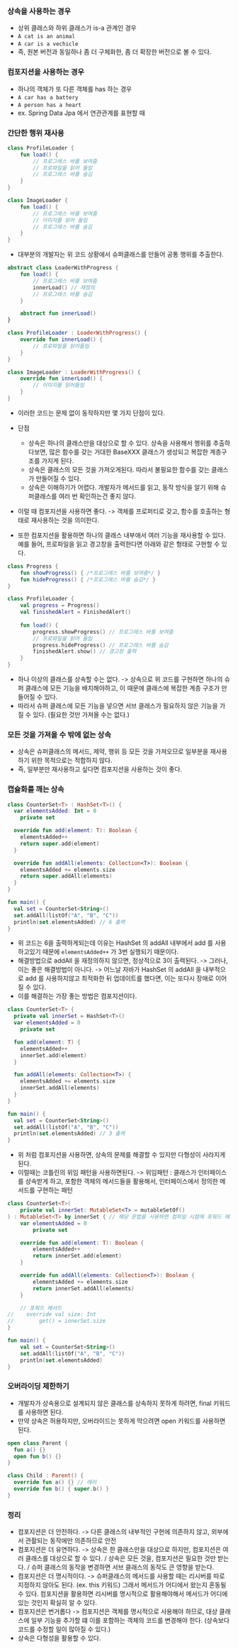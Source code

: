 ### 상속을 사용하는 경우
* 상위 클래스와 하위 클래스가 is-a 관계인 경우
* ```A cat is an animal```
* ```A car is a vechicle```
* 즉, 원본 버전과 동일하나 좀 더 구체화한, 좀 더 확장한 버전으로 볼 수 있다.

### 컴포지션을 사용하는 경우
* 하나의 객체가 또 다른 객체를 has 하는 경우
* ```A car has a battery```
* ```A person has a heart```
* ex. Spring Data Jpa 에서 연관관계를 표현할 때

### 간단한 행위 재사용

```kotlin
class ProfileLoader {
    fun load() {
        // 프로그레스 바를 보여줌
        // 프로파일을 읽어 들임
        // 프로그레스 바를 숨김
    }
}

class ImageLoader {
    fun load() {
        // 프로그레스 바를 보여줌
        // 이미지를 읽어 들임
        // 프로그레스 바를 숨김
    }
}
```

* 대부분의 개발자는 위 코드 상황에서 슈퍼클래스를 만들어 공통 행위를 추출한다.

```kotlin
abstract class LoaderWithProgress {
    fun load() {
        // 프로그레스 바를 보여줌
        innerLoad() // 재정의
        // 프로그레스 바를 숨김
    }

    abstract fun innerLoad()
}

class ProfileLoader : LoaderWithProgress() {
    override fun innerLoad() {
        // 프로파일을 읽어들임
    }
}

class ImageLoader : LoaderWithProgress() {
    override fun innerLoad() {
        // 이미지를 읽어들임
    }
}
```

* 이러한 코드는 문제 없이 동작하지만 몇 가지 단점이 있다.
* 단점
  * 상속은 하나의 클래스만을 대상으로 할 수 있다. 상속을 사용해서 행위를 추출하다보면, 많은 함수를 갖는 거대한 BaseXXX 클래스가 생성되고 복잡한 계층구조를 가지게 된다.
  * 상속은 클래스의 모든 것을 가져오게된다. 따라서 불필요한 함수를 갖는 클래스가 만들어질 수 있다.
  * 상속은 이해하기가 어렵다. 개발자가 메서드를 읽고, 동작 방식을 알기 위해 슈퍼클래스를 여러 번 확인하는건 좋지 않다.

* 이럴 때 컴포지션을 사용하면 좋다. -> 객체를 프로퍼티로 갖고, 함수를 호출하는 형태로 재사용하는 것을 의미한다.
* 또한 컴포지션을 활용하면 하나의 클래스 내부애서 여러 기능을 재사용할 수 있다. 예를 들어, 프로파일을 읽고 경고창을 출력한다면 아래와 같은 형태로 구현할 수 있다.

```kotlin
class Progress {
    fun showProgress() { /*프로그레스 바를 보여줌*/ }
    fun hideProgress() { /*프로그레스 바를 숨김*/ }
}

class ProfileLoader {
    val progress = Progress()
    val finishedAlert = FinishedAlert()
    
    fun load() {
        progress.showProgress() // 프로그레스 바를 보여줌
        // 프로파일을 읽어 들임
        progress.hideProgress() // 프로그레스 바를 숨김
        finishedAlert.show() // 경고창 출력
    }
}
```

* 하나 이상의 클래스를 상속할 수는 없다. -> 상속으로 위 코드를 구현하면 하나의 슈퍼 클래스에 모든 기능을 배치해야하고, 이 때문에 클래스에 복잡한 계층 구조가 만들어질 수 있다.
* 따라서 슈퍼 클래스에 모든 기능을 넣으면 서브 클래스가 필요하지 않은 기능을 가질 수 있다. (필요한 것만 가져올 수는 없다.)

### 모든 것을 가져올 수 밖에 없는 상속

* 상속은 슈퍼클래스의 메서드, 제약, 행위 등 모든 것을 가져오므로 일부분을 재사용하기 위한 목적으로는 적합하지 않다.
* 즉, 일부분만 재사용하고 싶다면 컴포지션을 사용하는 것이 좋다.

### 캡슐화를 깨는 상속

```kotlin
class CounterSet<T> : HashSet<T>() {
  var elementsAdded: Int = 0
    private set

  override fun add(element: T): Boolean {
    elementsAdded++
    return super.add(element)
  }

  override fun addAll(elements: Collection<T>): Boolean {
    elementsAdded += elements.size
    return super.addAll(elements)
  }
}

fun main() {
  val set = CounterSet<String>()
  set.addAll(listOf("A", "B", "C"))
  println(set.elementsAdded) // 6 출력
}
```

* 위 코드는 6을 출력하게되는데 이유는 HashSet 의 addAll 내부에서 add 를 사용하고있기 때문에 ```elementsAdded++``` 가 3번 실행되기 때문이다.
* 해결방법으로 addAll 을 재정의하지 않으면, 정상적으로 3이 출력된다. -> 그러나, 이는 좋은 해결방법이 아니다. -> 어느날 자바가 HashSet 의 addAll 을 내부적으로 add 를 사용하지않고 최적화한 뒤 업데이트를 했다면, 이는 또다시 장애로 이어질 수 있다.
* 이를 해결하는 가장 좋는 방법은 컴포지션이다.

```kotlin
class CounterSet<T> {
  private val innerSet = HashSet<T>()
  var elementsAdded = 0
    private set

  fun add(element: T) {
    elementsAdded++
    innerSet.add(element)
  }

  fun addAll(elements: Collection<T>) {
    elementsAdded += elements.size
    innerSet.addAll(elements)
  }
}

fun main() {
  val set = CounterSet<String>()
  set.addAll(listOf("A", "B", "C"))
  println(set.elementsAdded) // 3 출력
}
```

* 위 처럼 컴포지션을 사용하면, 상속의 문제를 해결할 수 있지만 다형성이 사라지게된다.
* 이럴때는 코틀린의 위임 패턴을 사용하면된다. -> 위임패턴 : 클래스가 인터페이스를 상속받게 하고, 포함한 객체의 메서드들을 활용해서, 인터페이스에서 정의한 메서드를 구현하는 패턴

```kotlin
class CounterSet<T>(
    private val innerSet: MutableSet<T> = mutableSetOf()
) : MutableSet<T> by innerSet { // 해당 문법을 사용하면 컴파일 시점에 포워드 메서드들이 자동으로 만들어진다.
    var elementsAdded = 0
        private set

    override fun add(element: T): Boolean {
        elementsAdded++
        return innerSet.add(element)
    }

    override fun addAll(elements: Collection<T>): Boolean {
        elementsAdded += elements.size
        return innerSet.addAll(elements)
    }

    // 포워드 메서드
//    override val size: Int
//        get() = innerSet.size
}

fun main() {
    val set = CounterSet<String>()
    set.addAll(listOf("A", "B", "C"))
    println(set.elementsAdded)
}
```

### 오버라이딩 제한하기

* 개발자가 상속용으로 설계되지 않은 클래스를 상속하지 못하게 하려면, final 키워드를 사용하면 된다.
* 만약 상속은 허용하지만, 오버라이드는 못하게 막으려면 open 키워드를 사용하면 된다.

```kotlin
open class Parent {
  fun a() {}
  open fun b() {}
}

class Child : Parent() {
  override fun a() {} // 에러 
  override fun b() { super.b() }
}
```

### 정리
* 컴포지션은 더 안전하다. -> 다른 클래스의 내부적인 구현에 의존하지 않고, 외부에서 관촬되는 동작에만 의존하므로 안전
* 컴포지션은 더 유연하다. -> 상속은 한 클래스만을 대상으로 하지만, 컴포지션은 여러 클래스를 대상으로 할 수 있다. / 상속은 모든 것을, 컴포지션은 필요한 것만 받는다. / 슈퍼 클래스의 동작을 변경하면 서브 클래스의 동작도 큰 영향을 받는다.
* 컴포지션은 더 명시적이다. -> 슈퍼클래스의 메서드를 사용할 때는 리시버를 따로 지정하지 않아도 된다. (ex. this 키워드) 그래서 메서드가 어디에서 왔는지 혼동될 수 있다. 컴포지션을 활용하면 리시버를 명시적으로 활용해야해서 메서드가 어디에 있는 것인지 확실히 알 수 있다.
* 컴포지션은 번거롭다 -> 컴포지션은 객체를 명시적으로 사용해야 하므로, 대상 클래스에 일부 기능을 추가할 떄 이를 포함하는 객체의 코드를 변경해야 한다. (상속보다 코드를 수정할 일이 많아질 수 있다.)
* 상속은 다형성을 활용할 수 있다.